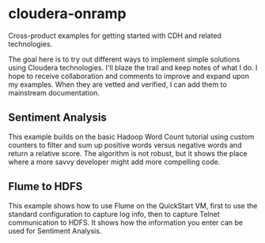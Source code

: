 # cloudera-onramp
Cross-product examples for getting started with CDH and related technologies.

The goal here is to try out different ways to implement simple solutions using Cloudera technologies. I'll blaze the trail and keep notes of what I do. I hope to receive collaboration and comments to improve and expand upon my examples. When they are vetted and verified, I can add them to mainstream documentation.

## Sentiment Analysis

This example builds on the basic Hadoop Word Count tutorial using custom counters to filter and sum up positive words versus negative words and return a relative score. The algorithm is not robust, but it shows the place where a more savvy developer might add more compelling code.

## Flume to HDFS

This example shows how to use Flume on the QuickStart VM, first to use the standard configuration to capture log info, then to capture Telnet communication to HDFS. It shows how the information you enter can be used for Sentiment Analysis.


